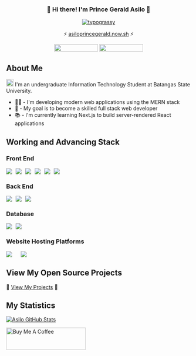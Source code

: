 <div align="center"><h3>🌟 Hi there! I'm Prince Gerald Asilo 🚀</h3></div> 
<div align="center">
    <a href="https://github.com/kawarimidoll/typograssy">
        <img alt="typograssy" src="https://typograssy.deno.dev/api?text=%20Welcome%20to%20my%20GitHub%20Profile!%20&frame=ffffff&speed=100&comment=">
    </a>
<p align="center">
<!--     <img src="https://github.com/asiloprince/asiloprince/assets/151169830/c364b475-a6ae-4091-94bd-febe9161d8a0" alt="Profile GIF" width="200"> -->
    ⚡ <a href="asiloprincegerald.now.sh" target="_blank">asiloprincegerald.now.sh</a> ⚡
</p>
    <p>
        <img draggable="false" style="width:119px;height:20px;" src="https://komarev.com/ghpvc/?username=asiloprince&style=for-the-badge&color=1C8C8C">
        <a href="https://www.linkedin.com/in/prince-gerald-asilo-83280321b/">
            <img draggable="false" style="width:119px;height:20px;" src="https://img.shields.io/badge/LinkedIn-0077B5?style=for-the-badge&logo=linkedin&logoColor=white">
        </a>
    </p>
</div>

## About Me

<p> <img src="https://github.com/asiloprince/asiloprince/assets/85353436/babbd2d7-490e-4eec-ae60-de67e8d8d55f" width="20px"/>  I'm an undergraduate Information Technology Student at Batangas State University.</p>

- 👨‍💻 - I'm developing modern web applications using the MERN stack 
- 🚀 - My goal is to become a skilled full stack web developer
- 📚 - I'm currently learning Next.js to build server-rendered React applications

## Working and Advancing Stack

<h3>Front End</h3>
<div style="display: flex; gap: 10px;">
    <img src="https://img.shields.io/badge/NEXT.JS-333333?style=for-the-badge&logo=next.js&logoColor=white">
    <img src="https://img.shields.io/badge/HTML5-E34C26?style=for-the-badge&logo=html5&logoColor=white">
    <img src="https://img.shields.io/badge/REACT%20JS-lightblue?style=for-the-badge&logo=react&logoColor=black">
    <img src="https://img.shields.io/badge/CSS3-264de4?style=for-the-badge&logo=css3&logoColor=white">
     <img src="https://img.shields.io/badge/Tailwind%20CSS-38B2AC?style=for-the-badge&logo=tailwind-css&logoColor=white">
    <img src="https://img.shields.io/badge/Javascript-f0db4f?style=for-the-badge&logo=Javascript&logoColor=black">

</div>

<h3>Back End</h3>
<div style="display: flex; gap: 10px;">
    <img src="https://img.shields.io/badge/Node.JS-3C873A?style=for-the-badge&logo=node.js&logoColor=white">
    <img src="https://img.shields.io/badge/Express-333333?style=for-the-badge&logo=express&logoColor=white">
    <img src="https://img.shields.io/badge/Django-092E20?style=for-the-badge&logo=django&logoColor=white">
</div>

<h3>Database</h3>
<div style="display: flex; gap: 10px;">
    <img src="https://img.shields.io/badge/MongoDB-3FA037?style=for-the-badge&logo=mongodb&logoColor=white">
    <img src="https://img.shields.io/badge/MYSQL-F29111?style=for-the-badge&logo=mysql&logoColor=white">
</div>


<h3>Website Hosting Platforms</h3>
<div style="display: flex; gap: 10px;">
<img src="https://img.shields.io/badge/UBUNTU VPS-red?style=for-the-badge&logo=ubuntu&logoColor=white"/>&nbsp;
<img src="https://img.shields.io/badge/NGINX-black?style=for-the-badge&logo=nginx"/>
</div>

## View My Open Source Projects

🎉 [View My Projects](https://github.com/asiloprince/) 🎉

## My Statistics

[![Asilo GitHub Stats](https://github-readme-stats.vercel.app/api?username=asiloprince&theme=tokyonight&count_private=true)](https://github.com/asiloprince/)

<a href="https://www.buymeacoffee.com/asiloprince" target="_blank"><img src="https://cdn.buymeacoffee.com/buttons/v2/default-red.png" alt="Buy Me A Coffee"  style="height: 60px !important;width: 217px !important;"></a>
